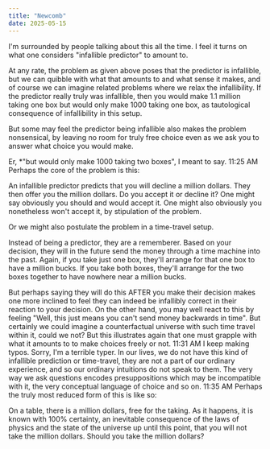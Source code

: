 ```yaml
---
title: "Newcomb"
date: 2025-05-15
---
```


I'm surrounded by people talking about this all the time. I feel it turns on what one considers "infallible predictor" to amount to.

At any rate, the problem as given above poses that the predictor is infallible, but we can quibble with what that amounts to and what sense it makes, and of course we can imagine related problems where we relax the infallibility. If the predictor really truly was infallible, then you would make 1.1 million taking one box but would only make 1000 taking one box, as tautological consequence of infallibility in this setup.

But some may feel the predictor being infallible also makes the problem nonsensical, by leaving no room for truly free choice even as we ask you to answer what choice you would make.

Er, *"but would only make 1000 taking two boxes", I meant to say.
11:25 AM
Perhaps the core of the problem is this:

An infallible predictor predicts that you will decline a million dollars. They then offer you the million dollars. Do you accept it or decline it?
One might say obviously you should and would accept it. One might also obviously you nonetheless won't accept it, by stipulation of the problem.

Or we might also postulate the problem in a time-travel setup.

Instead of being a predictor, they are a rememberer. Based on your decision, they will in the future send the money through a time machine into the past. Again, if you take just one box, they'll arrange for that one box to have a million bucks. If you take both boxes, they'll arrange for the two boxes together to have nowhere near a million bucks.

But perhaps saying they will do this AFTER you make their decision makes one more inclined to feel they can indeed be infallibly correct in their reaction to your decision. On the other hand, you may well react to this by feeling "Well, this just means you can't send money backwards in time". But certainly we could imagine a counterfactual universe with such time travel within it, could we not? But this illustrates again that one must grapple with what it amounts to to make choices freely or not.
11:31 AM
I keep making typos. Sorry, I'm a terrible typer.
In our lives, we do not have this kind of infallible prediction or time-travel, they are not a part of our ordinary experience, and so our ordinary intuitions do not speak to them. The very way we ask questions encodes presuppositions which may be incompatible with it, the very conceptual language of choice and so on.
11:35 AM
Perhaps the truly most reduced form of this is like so:

On a table, there is a million dollars, free for the taking. As it happens, it is known with 100% certainty, an inevitable consequence of the laws of physics and the state of the universe up until this point, that you will not take the million dollars. Should you take the million dollars?